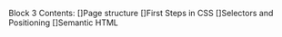 Block 3 Contents:
[]Page structure
[]First Steps in CSS
[]Selectors and Positioning
[]Semantic HTML
